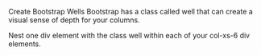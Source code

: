 Create Bootstrap Wells
Bootstrap has a class called well that can create a visual sense of depth for your columns.

Nest one div element with the class well within each of your col-xs-6 div elements.